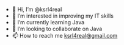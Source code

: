 - 👋 Hi, I’m @ksrl4real
- 👀 I’m interested in improving my IT skills
- 🌱 I’m currently learning Java
- 💞️ I’m looking to collaborate on Java
- 📫 How to reach me ksrl4real@gmail.com

<!---
ksrl4real/ksrl4real is a ✨ special ✨ repository because its `README.md` (this file) appears on your GitHub profile.
You can click the Preview link to take a look at your changes.
--->
